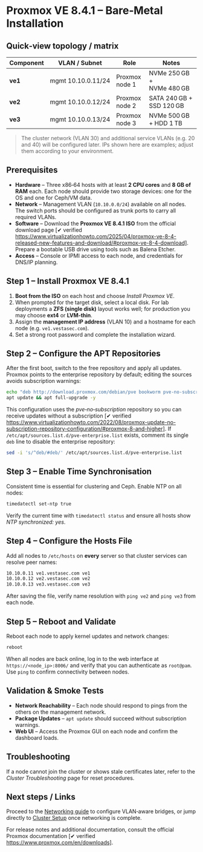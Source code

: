 # Proxmox VE 8.4.1 – Bare‑Metal Installation

## Quick‑view topology / matrix

| Component | VLAN / Subnet       | Role               | Notes |
|-----------|---------------------|--------------------|-------|
| **ve1**   | mgmt 10.10.0.11/24  | Proxmox node 1     | NVMe 250 GB + NVMe 480 GB |
| **ve2**   | mgmt 10.10.0.12/24  | Proxmox node 2     | SATA 240 GB + SSD 120 GB  |
| **ve3**   | mgmt 10.10.0.13/24  | Proxmox node 3     | NVMe 500 GB + HDD 1 TB    |

> The cluster network (VLAN 30) and additional service VLANs (e.g. 20 and 40) will be configured later.  IPs shown here are examples; adjust them according to your environment.

## Prerequisites

- **Hardware** – Three x86‑64 hosts with at least **2 CPU cores** and **8 GB of RAM** each.  Each node should provide two storage devices: one for the OS and one for Ceph/VM data.
- **Network** – Management VLAN (`10.10.0.0/24`) available on all nodes.  The switch ports should be configured as trunk ports to carry all required VLANs.
- **Software** – Download the **Proxmox VE 8.4.1 ISO** from the official download page [✔ verified https://www.virtualizationhowto.com/2025/04/proxmox-ve-8-4-released-new-features-and-download/#proxmox-ve-8-4-download].  Prepare a bootable USB drive using tools such as Balena Etcher.
- **Access** – Console or IPMI access to each node, and credentials for DNS/IP planning.

## Step 1 – Install Proxmox VE 8.4.1

1. **Boot from the ISO** on each host and choose *Install Proxmox VE*.
2. When prompted for the target disk, select a local disk.  For lab deployments a **ZFS (single disk)** layout works well; for production you may choose **ext4** or **LVM‑thin**.
3. Assign the **management IP address** (VLAN 10) and a hostname for each node (e.g. `ve1.vestasec.com`).
4. Set a strong root password and complete the installation wizard.

## Step 2 – Configure the APT Repositories

After the first boot, switch to the free repository and apply all updates.  Proxmox points to the enterprise repository by default; editing the sources avoids subscription warnings:

```bash
echo "deb http://download.proxmox.com/debian/pve bookworm pve-no-subscription" > /etc/apt/sources.list.d/pve-no-sub.list
apt update && apt full-upgrade -y
```

This configuration uses the *pve‑no‑subscription* repository so you can receive updates without a subscription [✔ verified https://www.virtualizationhowto.com/2022/08/proxmox-update-no-subscription-repository-configuration/#proxmox-8-and-higher].  If `/etc/apt/sources.list.d/pve-enterprise.list` exists, comment its single `deb` line to disable the enterprise repository:

```bash
sed -i 's/^deb/#deb/' /etc/apt/sources.list.d/pve-enterprise.list
```

## Step 3 – Enable Time Synchronisation

Consistent time is essential for clustering and Ceph.  Enable NTP on all nodes:

```bash
timedatectl set-ntp true
```

Verify the current time with `timedatectl status` and ensure all hosts show *NTP synchronized: yes*.

## Step 4 – Configure the Hosts File

Add all nodes to `/etc/hosts` on **every** server so that cluster services can resolve peer names:

```bash
10.10.0.11 ve1.vestasec.com ve1
10.10.0.12 ve2.vestasec.com ve2
10.10.0.13 ve3.vestasec.com ve3
```

After saving the file, verify name resolution with `ping ve2` and `ping ve3` from each node.

## Step 5 – Reboot and Validate

Reboot each node to apply kernel updates and network changes:

```bash
reboot
```

When all nodes are back online, log in to the web interface at `https://<node_ip>:8006/` and verify that you can authenticate as `root@pam`.  Use `ping` to confirm connectivity between nodes.

## Validation & Smoke Tests

- **Network Reachability** – Each node should respond to pings from the others on the management network.
- **Package Updates** – `apt update` should succeed without subscription warnings.
- **Web UI** – Access the Proxmox GUI on each node and confirm the dashboard loads.

## Troubleshooting

If a node cannot join the cluster or shows stale certificates later, refer to the *Cluster Troubleshooting* page for reset procedures.

## Next steps / Links

Proceed to the [Networking guide](network.md) to configure VLAN‑aware bridges, or jump directly to [Cluster Setup](cluster.md) once networking is complete.

For release notes and additional documentation, consult the official Proxmox documentation [✔ verified https://www.proxmox.com/en/downloads].